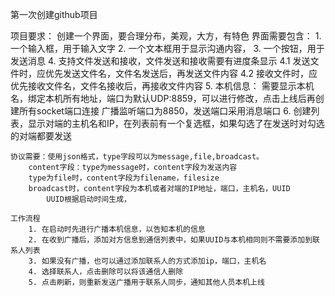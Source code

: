 第一次创建github项目
   
项目要求：
    创建一个界面，要合理分布，美观，大方，有特色
    界面需要包含：
        1. 一个输入框，用于输入文字
        2. 一个文本框用于显示沟通内容，
        3. 一个按钮，用于发送消息
        4. 支持文件发送和接收，文件发送和接收需要有进度条显示
            4.1 发送文件时，应优先发送文件名，文件名发送后，再发送文件内容
            4.2 接收文件时，应优先接收文件名，文件名接收后，再接收文件内容
        5. 本机信息：
            需要显示本机名，绑定本机所有地址，端口为默认UDP:8859，可以进行修改，点击上线后再创建所有socket端口连接
            广播监听端口为8850，发送端口采用消息端口
        6. 创建列表，显示对端的主机名和IP，在列表前有一个复选框，如果勾选了在发送时对勾选的对端都要发送
    
    协议需要：使用json格式，type字段可以为message,file,broadcast。
        content字段：type为message时，content字段为发送内容
        type为file时，content字段为filename，filesize
        broadcast时，content字段为本机或者对端的IP地址，端口，主机名，UUID
            UUID根据启动时间生成，
    
    工作流程
        1. 在启动时先进行广播本机信息，以告知本机的信息
        2. 在收到广播后，添加对方信息到通信列表中，如果UUID与本机相同则不需要添加到联系人列表
        3. 如果没有广播，也可以通过添加联系人的方式添加ip，端口，主机名
        4. 选择联系人，点击删除可以将该通信人删除
        5. 点击刷新，则重新发送广播用于联系人同步，通知其他人员本机上线


